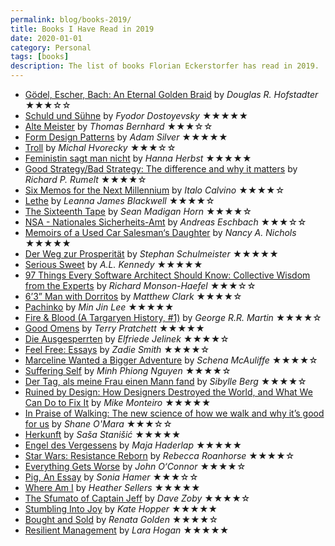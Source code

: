 ```yaml
---
permalink: blog/books-2019/
title: Books I Have Read in 2019
date: 2020-01-01
category: Personal
tags: [books]
description: The list of books Florian Eckerstorfer has read in 2019.
---
```


- [Gödel, Escher, Bach: An Eternal Golden Braid](http://prelectur.stanford.edu/lecturers/hofstadter/excerpts.html#gebxx) by _Douglas R. Hofstadter_ ★★★☆☆
- [Schuld und Sühne](http://www.gutenberg.org/files/58238/58238-h/58238-h.htm) by _Fyodor Dostoyevsky_ ★★★★★
- [Alte Meister](https://thomasbernhard.at/das-werk/prosa/romane/alte-meister-komoedie/) by _Thomas Bernhard_ ★★★☆☆
- [Form Design Patterns](https://formdesignpatterns.com) by _Adam Silver_ ★★★★★
- [Troll](https://www.klett-cotta.de/buch/Gegenwartsliteratur/Troll/96747) by _Michal Hvorecky_ ★★★☆☆
- [Feministin sagt man nicht](https://www.brandstaetterverlag.com/buch/feministin-sagt-man-nicht) by _Hanna Herbst_ ★★★★★
- [Good Strategy/Bad Strategy: The difference and why it matters](http://goodbadstrategy.com) by _Richard P. Rumelt_ ★★★★☆
- [Six Memos for the Next Millennium](https://en.wikipedia.org/wiki/Six_Memos_for_the_Next_Millennium) by _Italo Calvino_ ★★★★☆
- [Lethe](https://www.creativenonfiction.org/products/true-story-issue-22) by _Leanna James Blackwell_ ★★★★☆
- [The Sixteenth Tape](https://www.creativenonfiction.org/products/true-story-issue-23) by _Sean Madigan Horn_ ★★★★☆
- [NSA - Nationales Sicherheits-Amt](https://www.luebbe.de/bastei-luebbe/buecher/sonstige-belletristik/nsa-nationales-sicherheits-amt/id_5802102) by _Andreas Eschbach_ ★★★☆☆
- [Memoirs of a Used Car Salesman‘s Daughter](https://www.creativenonfiction.org/products/true-story-issue-24) by _Nancy A. Nichols_ ★★★★★
- [Der Weg zur Prosperität](https://www.ecowin.at/produkt/der-weg-zur-prosperitat/) by _Stephan Schulmeister_ ★★★★★
- [Serious Sweet](https://www.penguin.co.uk/books/109/1097238/serious-sweet/9780099587439.html) by _A.L. Kennedy_ ★★★★★
- [97 Things Every Software Architect Should Know: Collective Wisdom from the Experts](https://www.oreilly.com/library/view/97-things-every/9780596800611/) by _Richard Monson-Haefel_ ★★★☆☆
- [6’3” Man with Dorritos](https://www.creativenonfiction.org/products/true-story-issue-20) by _Matthew Clark_ ★★★★☆
- [Pachinko](https://www.minjinlee.com/book/pachinko/) by _Min Jin Lee_ ★★★★★
- [Fire & Blood (A Targaryen History, #1)](http://www.georgerrmartin.com/grrm_book/fire-and-blood/) by _George R.R. Martin_ ★★★★☆
- [Good Omens](https://www.terrypratchettbooks.com/books/good-omens/) by _Terry Pratchett_ ★★★★★
- [Die Ausgesperrten](https://www.rowohlt.de/taschenbuch/elfriede-jelinek-die-ausgesperrten.html) by _Elfriede Jelinek_ ★★★★☆
- [Feel Free: Essays](https://www.penguinrandomhouse.com/books/317074/feel-free-by-zadie-smith/) by _Zadie Smith_ ★★★★☆
- [Marceline Wanted a Bigger Adventure](https://www.creativenonfiction.org/products/true-story-issue-26) by _Schena McAuliffe_ ★★★★☆
- [Suffering Self](https://www.creativenonfiction.org/products/true-story-issue-25) by _Minh Phiong Nguyen_ ★★★★☆
- [Der Tag, als meine Frau einen Mann fand](https://www.hanser-literaturverlage.de/buch/der-tag-als-meine-frau-einen-mann-fand/978-3-446-24760-4/) by _Sibylle Berg_ ★★★★☆
- [Ruined by Design: How Designers Destroyed the World, and What We Can Do to Fix It](https://www.ruinedby.design) by _Mike Monteiro_ ★★★★★
- [In Praise of Walking: The new science of how we walk and why it’s good for us](https://www.penguin.co.uk/books/111/1114924/in-praise-of-walking/9781847925015.html) by _Shane O'Mara_ ★★★☆☆
- [Herkunft](https://www.randomhouse.de/Buch/HERKUNFT/Sasa-Stanisic/Luchterhand-Literaturverlag/e472733.rhd) by _Saša Stanišić_ ★★★★★
- [Engel des Vergessens](https://www.wallstein-verlag.de/9783835309531-maja-haderlap-engel-des-vergessens.html) by _Maja Haderlap_ ★★★★★
- [Star Wars: Resistance Reborn](https://www.penguinrandomhouse.com/books/609153/resistance-reborn-star-wars-by-rebecca-roanhorse/9780593128428/) by _Rebecca Roanhorse_ ★★★★☆
- [Everything Gets Worse](https://www.creativenonfiction.org/products/true-story-issue-32) by _John O‘Connor_ ★★★★☆
- [Pig, An Essay](https://www.creativenonfiction.org/products/true-story-issue-31) by _Sonia Hamer_ ★★★☆☆
- [Where Am I](https://www.creativenonfiction.org/products/true-story-issue-27) by _Heather Sellers_ ★★★★★
- [The Sfumato of Captain Jeff](https://www.creativenonfiction.org/products/true-story-issue-28) by _Dave Zoby_ ★★★★☆
- [Stumbling Into Joy](https://www.creativenonfiction.org/products/true-story-issue-29) by _Kate Hopper_ ★★★★★
- [Bought and Sold](https://www.creativenonfiction.org/products/true-story-issue-30) by _Renata Golden_ ★★★★☆
- [Resilient Management](https://resilient-management.com) by _Lara Hogan_ ★★★★★
